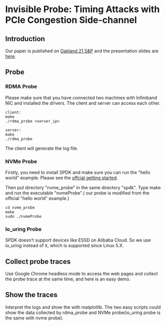 # Invisible Probe: Timing Attacks with PCIe Congestion Side-channel

## Introduction
Our paper is published on [Oakland 21 S&P](https://www.computer.org/csdl/proceedings-article/sp/2021/893400b016/1t0x8TyhE8U) and the presentation slides are [here](InvisibleProbe.pdf).


## Probe
### RDMA Probe
Please make sure that you have connected two machines with Infiniband NIC and installed the drivers. The client and server can access each other.
```
client:
make
./rdma_probe <server_ip>

server:
make
./rdma_probe
```
The client will generate the log file.

### NVMe Probe
Firstly, you need to install SPDK and make sure you can run the "hello world" example. Please see the [offcial getting started](https://spdk.io/doc/getting_started.html).

Then put directory "nvme_probe" in the same directory "spdk". Type make and run the executable "nvmeProbe".( our probe is modified from the official "hello world" example.)
```
cd nvme_probe
make
sudo ./nvmeProbe
```

### Io_uring Probe
SPDK doesn't support devices like ESSD on Alibaba Cloud. So we use io_uring instead of it, which is supported since Linux 5.X.

## Collect probe traces
Use Google Chrome headless mode to access the web pages and collect the probe trace at the same time, and here is an easy demo.

## Show the traces
Interpret the logs and show the with matplotlib. The two easy scripts could show the data collected by rdma_probe and NVMe probe(io_uring probe is the same with nvme probe).
